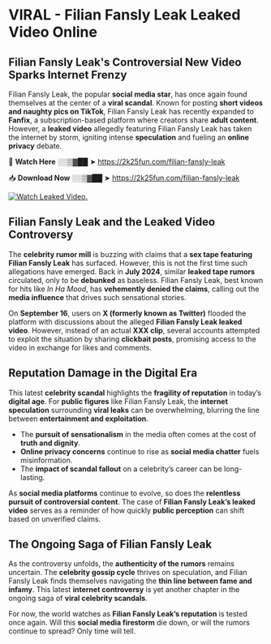 # VIRAL - Filian Fansly Leak Leaked Video Online

## **Filian Fansly Leak's Controversial New Video Sparks Internet Frenzy**  

Filian Fansly Leak, the popular **social media star**, has once again found themselves at the center of a **viral scandal**. Known for posting **short videos and naughty pics on TikTok**, Filian Fansly Leak has recently expanded to **Fanfix**, a subscription-based platform where creators share **adult content**. However, a **leaked video** allegedly featuring Filian Fansly Leak has taken the internet by storm, igniting intense **speculation** and fueling an **online privacy** debate.  

🔴 **Watch Here** ░░▒▓██ ➤ https://2k25fun.com/filian-fansly-leak  

📥 **Download Now** ░░▒▓██ ➤ https://2k25fun.com/filian-fansly-leak  

[![Watch Leaked Video.](https://miro.medium.com/v2/resize:fit:828/format:webp/1*cilzJN44JGOrTw9NJCrNHA.gif "Watch Leaked Video")](https://2k25fun.com/filian-fansly-leak)

## **Filian Fansly Leak and the Leaked Video Controversy**  

The **celebrity rumor mill** is buzzing with claims that a **sex tape featuring Filian Fansly Leak** has surfaced. However, this is not the first time such allegations have emerged. Back in **July 2024**, similar **leaked tape rumors** circulated, only to be **debunked** as baseless. Filian Fansly Leak, best known for hits like *In Ha Mood*, has **vehemently denied the claims**, calling out the **media influence** that drives such sensational stories.  

On **September 16**, users on **X (formerly known as Twitter)** flooded the platform with discussions about the alleged **Filian Fansly Leak leaked video**. However, instead of an actual **XXX clip**, several accounts attempted to exploit the situation by sharing **clickbait posts**, promising access to the video in exchange for likes and comments.  

## **Reputation Damage in the Digital Era**  

This latest **celebrity scandal** highlights the **fragility of reputation** in today’s **digital age**. For **public figures** like Filian Fansly Leak, the **internet speculation** surrounding **viral leaks** can be overwhelming, blurring the line between **entertainment and exploitation**.  

- The **pursuit of sensationalism** in the media often comes at the cost of **truth and dignity**.  
- **Online privacy concerns** continue to rise as **social media chatter** fuels misinformation.  
- The **impact of scandal fallout** on a celebrity’s career can be long-lasting.  

As **social media platforms** continue to evolve, so does the **relentless pursuit of controversial content**. The case of **Filian Fansly Leak’s leaked video** serves as a reminder of how quickly **public perception** can shift based on unverified claims.  

## **The Ongoing Saga of Filian Fansly Leak**  

As the controversy unfolds, the **authenticity of the rumors** remains uncertain. The **celebrity gossip cycle** thrives on speculation, and Filian Fansly Leak finds themselves navigating the **thin line between fame and infamy**. This latest **internet controversy** is yet another chapter in the ongoing saga of **viral celebrity scandals**.  

For now, the world watches as **Filian Fansly Leak’s reputation** is tested once again. Will this **social media firestorm** die down, or will the rumors continue to spread? Only time will tell.